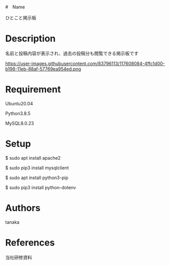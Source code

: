 #　Name

ひとこと掲示板

# Description

名前と投稿内容が表示され、過去の投稿分も閲覧できる掲示板です

https://user-images.githubusercontent.com/83796113/117608084-4ffc1d00-b198-11eb-88af-57769ea954ed.png

# Requirement

Ubuntu20.04

Python3.8.5

MySQL8.0.23

# Setup

$ sudo apt install apache2

$ sudo pip3 install mysqlclient

$ sudo apt install python3-pip

$ sudo pip3 install python-dotenv

# Authors

tanaka

# References

当社研修資料
